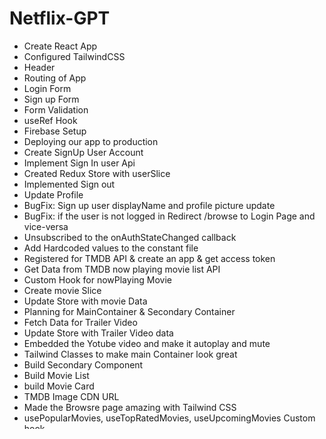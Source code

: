 # Netflix-GPT

- Create React App
- Configured TailwindCSS
- Header
- Routing of App
- Login Form
- Sign up Form
- Form Validation
- useRef Hook
- Firebase Setup 
- Deploying our app to production
- Create SignUp User Account 
- Implement Sign In user Api 
- Created Redux Store with userSlice 
- Implemented Sign out
- Update Profile 
- BugFix: Sign up user displayName and profile picture update 
- BugFix: if the user is not logged in Redirect /browse to Login Page and vice-versa
- Unsubscribed to the onAuthStateChanged callback
- Add Hardcoded values to the constant file
- Registered for TMDB API & create an app & get access token
- Get Data from TMDB now playing movie list API
- Custom Hook for nowPlaying Movie
- Create movie Slice
- Update Store with movie Data
- Planning for MainContainer & Secondary Container
- Fetch Data for Trailer Video
- Update Store with Trailer Video data
- Embedded the Yotube video and make it autoplay and mute
- Tailwind Classes to make main Container look great
- Build Secondary Component 
- Build Movie List
-  build Movie Card
-  TMDB Image CDN URL
-  Made the Browsre page amazing with Tailwind CSS
-  usePopularMovies, useTopRatedMovies, useUpcomingMovies Custom hook
- GPT Search Page
-  GPT Search Bar
-  (BONUS) Multi-language Feature in our App)

# Features
- Login/Sign Up
  - Sign In /Sign up Form
  - redirect to Browse Page
- Browse (after authentication)
  - Header
  - Main Movie
    - Tailer in Background
    - Title & Description
    - MovieSuggestions
      - MovieLists * N
- NetflixGPT
  - Search Bar
  - Movie Suggestions